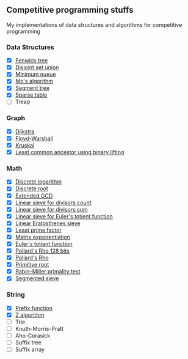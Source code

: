## Competitive programming stuffs
My implementations of data structures and algorithms for competitive programming


### Data Structures 
+ [x] [Fenwick tree](data_structure/bit.cpp)
+ [x] [Disjoint set union](data_structure/dsu.cpp)
+ [x] [Minimum queue](data_structure/min_queue.cpp)
+ [x] [Mo's algorithm](data_structure/mo.cpp)
+ [x] [Segment tree](data_structure/segtree.cpp)
+ [x] [Sparse table](data_structure/sparse_table.cpp)
+ [ ] Treap

### Graph
+ [x] [Dijkstra](graph/dijkstra.cpp)
+ [x] [Floyd-Warshall](graph/floyd.cpp)
+ [x] [Kruskal](graph/kruskal.cpp)
+ [x] [Least common ancestor using binary lifting](graph/lca_binary_lifting.cpp)

### Math
+ [x] [Discrete logarithm](math/discrete_log.cpp)
+ [x] [Discrete root](math/discrete_root.cpp)
+ [x] [Extended GCD](math/ext_gcd.cpp)
+ [x] [Linear sieve for divisors count](math/linear_divisors0.cpp)
+ [x] [Linear sieve for divisors sum](math/linear_divisors1.cpp)
+ [x] [Linear sieve for Euler's totient function](math/linear_phi.cpp)
+ [x] [Linear Eratosthenes sieve](math/linear_sieve.cpp)
+ [x] [Least prime factor](math/lpf.cpp)
+ [x] [Matrix exponentiation](math/matrix_expo.cpp)
+ [x] [Euler's totient function](math/phi.cpp)
+ [x] [Pollard's Rho 128 bits](math/pollard_rho_128bits.cpp)
+ [x] [Pollard's Rho](math/pollard_rho.cpp)
+ [x] [Primitive root](math/primitive_root.cpp)
+ [x] [Rabin–Miller primality test](math/rabin_miller.cpp)
+ [x] [Segmented sieve](math/segmented_sieve.cpp)

### String
+ [x] [Prefix function](string/prefix_function.cpp)
+ [x] [Z algorithm](string/z.cpp)
+ [ ] Trie
+ [ ] Knuth-Morris-Pratt
+ [ ] Aho-Corasick
+ [ ] Suffix tree
+ [ ] Suffix array
